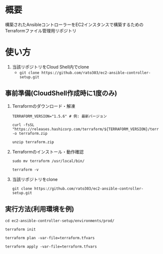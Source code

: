 # 概要

構築されたAnsibleコントローラーをEC2インスタンスで構築するためのTerraformファイル管理用リポジトリ

# 使い方

1. 当該リポジトリをCloud Shell内でclone
    - `git clone https://github.com/rato303/ec2-ansible-controller-setup.git`

## 事前準備(CloudShell作成時に1度のみ)

1. Terraformのダウンロード・解凍
    ```
    TERRAFORM_VERSION="1.5.6" # 例: 最新バージョン
    ```

    ```
    curl -fsSL "https://releases.hashicorp.com/terraform/${TERRAFORM_VERSION}/terraform_${TERRAFORM_VERSION}_linux_amd64.zip" -o terraform.zip
    ```

    ```
    unzip terraform.zip
    ```
2. Terraformのインストール・動作確認
    ```
    sudo mv terraform /usr/local/bin/
    ```

    ```
    terraform -v
    ```
3. 当該リポジトリをclone
   ```
   git clone https://github.com/rato303/ec2-ansible-controller-setup.git
   ```

## 実行方法(利用環境を例)

```
cd ec2-ansible-controller-setup/environments/prod/
```

```
terraform init
```

```
terraform plan -var-file=terraform.tfvars
```

```
terraform apply -var-file=terraform.tfvars
```